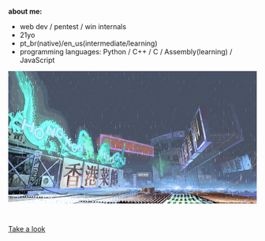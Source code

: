 **about me:**
- web dev / pentest / win internals
- 21yo
- pt_br(native)/en_us(intermediate/learning)
- programming languages: Python / C++ / C / Assembly(learning) / JavaScript

![sf3-yang-stage](sf3-3rd-strike-yang-stage-hongkong.gif)
#

[Take a look](https://kajiki0.github.io/portfolio/)


